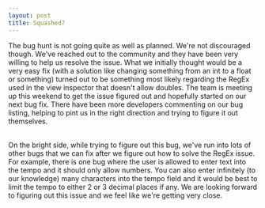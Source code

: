 ```yaml
---
layout: post
title: Squashed?
---
```

   
The bug hunt is not going quite as well as planned. We're not discouraged though. We've reached out to the community and they have been very willing to help us resolve the issue. What we initially thought would be a very easy fix (with a solution like changing something from an int to a float or something) turned out to be something most likely regarding the RegEx used in the view inspector that doesn't allow doubles. The team is meeting up this weekend to get the issue figured out and hopefully started on our next bug fix. There have been more developers commenting on our bug listing, helping to pint us in the right direction and trying to figure it out themselves.  

<br>
On the bright side, while trying to figure out this bug, we've run into lots of other bugs that we can fix after we figure out how to solve the RegEx issue. For example, there is one bug where the user is allowed to enter text into the tempo and it should only allow numbers. You can also enter infinitely (to our knowledge) many characters into the tempo field and it would be best to limit the tempo to either 2 or 3 decimal places if any. We are looking forward to figuring out this issue and we feel like we're getting very close.
